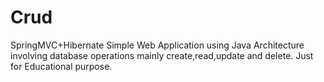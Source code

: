 # Crud
SpringMVC+Hibernate
Simple Web Application using Java Architecture involving database operations mainly create,read,update and delete.
Just for Educational purpose.
